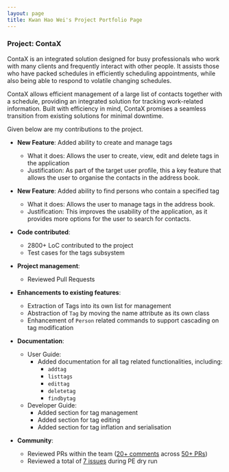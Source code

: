 ```yaml
---
layout: page
title: Kwan Hao Wei's Project Portfolio Page
---
```


### Project: ContaX

ContaX is an integrated solution designed for busy professionals who work with many clients and frequently interact with other people. It assists those who have packed schedules in efficiently scheduling appointments, while also being able to respond to volatile changing schedules.

ContaX allows efficient management of a large list of contacts together with a schedule, providing an integrated solution for tracking work-related information. Built with efficiency in mind, ContaX promises a seamless transition from existing solutions for minimal downtime.

Given below are my contributions to the project.

* **New Feature**: Added ability to create and manage tags
    * What it does: Allows the user to create, view, edit and delete tags in the application
    * Justification: As part of the target user profile, this a key feature that allows the user to organise the contacts in the address book.

* **New Feature**: Added ability to find persons who contain a specified tag
  * What it does: Allows the user to manage tags in the address book.
  * Justification: This improves the usability of the application, as it provides more options for the user to search for contacts.
   
* **Code contributed**:
  * 2800+ LoC contributed to the project
  * Test cases for the tags subsystem

* **Project management**:
    * Reviewed Pull Requests

* **Enhancements to existing features**:
    * Extraction of Tags into its own list for management
    * Abstraction of `Tag` by moving the name attribute as its own class
    * Enhancement of `Person` related commands to support cascading on tag modification

* **Documentation**:
    * User Guide:
        * Added documentation for all tag related functionalities, including:
          * `addtag`
          * `listtags`
          * `edittag`
          * `deletetag`
          * `findbytag`
    * Developer Guide:
        * Added section for tag management
        * Added section for tag editing
        * Added section for tag inflation and serialisation

* **Community**:
    * Reviewed PRs within the team ([20+ comments](https://nus-cs2103-ay2122s2.github.io/dashboards/contents/tp-comments.html) across [50+ PRs](https://github.com/AY2122S2-CS2103-W17-1/tp/pulls?q=is%3Apr++is%3Aclosed+reviewed-by%3Akwanhw))
    * Reviewed a total of [7 issues](https://github.com/KwanHW/ped/issues) during PE dry run
